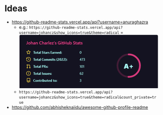 # Ideas

* https://github-readme-stats.vercel.app/api?username=anuraghazra
    * e.g.: `https://github-readme-stats.vercel.app/api?username=johancz&show_icons=true&theme=radical` = ![github stats](Screenshot%202022-04-08%20150708.png)
    * `https://github-readme-stats.vercel.app/api?username=johancz&show_icons=true&theme=radical&count_private=true`
* https://github.com/abhisheknaiidu/awesome-github-profile-readme
